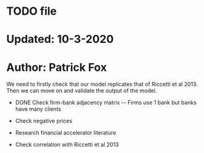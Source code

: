 #
#
# TODO file
#
# Updated: 10-3-2020
# Author: Patrick Fox

We need to firstly check that our model replicates that of Riccetti et al 2013.
Then we can move on and validate the output of the model.

* DONE Check firm-bank adjacency matrix
-- Firms use 1 bank but banks have many clients

* Check negative prices

* Research financial accelerator literature

* Check correlation with Riccetti et al 2013

